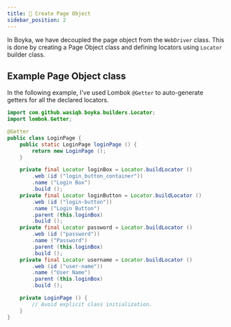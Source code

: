 ```yaml
---
title: 📄 Create Page Object
sidebar_position: 2
---
```


In Boyka, we have decoupled the page object from the `WebDriver` class. This is done by creating a Page Object class and defining locators using `Locator` builder class.

## Example Page Object class

In the following example, I've used Lombok `@Getter` to auto-generate getters for all the declared locators.

```java
import com.github.wasiqb.boyka.builders.Locator;
import lombok.Getter;

@Getter
public class LoginPage {
    public static LoginPage loginPage () {
        return new LoginPage ();
    }

    private final Locator loginBox = Locator.buildLocator ()
        .web (id ("login_button_container"))
        .name ("Login Box")
        .build ();
    private final Locator loginButton = Locator.buildLocator ()
        .web (id ("login-button"))
        .name ("Login Button")
        .parent (this.loginBox)
        .build ();
    private final Locator password = Locator.buildLocator ()
        .web (id ("password"))
        .name ("Password")
        .parent (this.loginBox)
        .build ();
    private final Locator username = Locator.buildLocator ()
        .web (id ("user-name"))
        .name ("User Name")
        .parent (this.loginBox)
        .build ();

    private LoginPage () {
        // Avoid explicit class initialization.
    }
}
```
